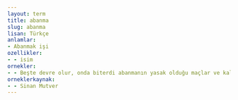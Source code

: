 ```yaml
---
layout: term
title: abanma
slug: abanma
lisan: Türkçe
anlamlar:
- Abanmak işi
ozellikler:
- - isim
ornekler:
- - Beşte devre olur, onda biterdi abanmanın yasak olduğu maçlar ve kaleci topu üç kere sektirince açılmak âdettendi.
orneklerkaynak:
- - Sinan Mutver
---
```


